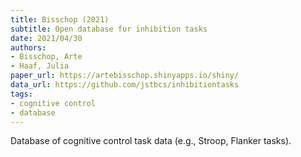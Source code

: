```yaml
---
title: Bisschop (2021)
subtitle: Open database for inhibition tasks
date: 2021/04/30
authors:
- Bisschop, Arte
- Haaf, Julia
paper_url: https://artebisschop.shinyapps.io/shiny/
data_url: https://github.com/jstbcs/inhibitiontasks
tags:
- cognitive control
- database
---
```


Database of cognitive control task data (e.g., Stroop, Flanker tasks).
